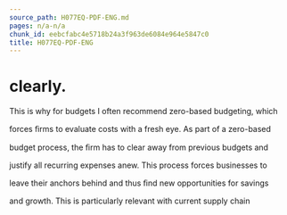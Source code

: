 ```yaml
---
source_path: H077EQ-PDF-ENG.md
pages: n/a-n/a
chunk_id: eebcfabc4e5718b24a3f963de6084e964e5847c0
title: H077EQ-PDF-ENG
---
```

# clearly.

This is why for budgets I often recommend zero-based budgeting, which

forces ﬁrms to evaluate costs with a fresh eye. As part of a zero-based

budget process, the ﬁrm has to clear away from previous budgets and

justify all recurring expenses anew. This process forces businesses to

leave their anchors behind and thus ﬁnd new opportunities for savings

and growth. This is particularly relevant with current supply chain
